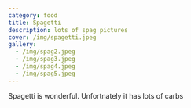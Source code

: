 ```yaml
---
category: food
title: Spagetti
description: lots of spag pictures
cover: /img/spagetti.jpeg
gallery:
  - /img/spag2.jpeg
  - /img/spag3.jpeg
  - /img/spag4.jpeg
  - /img/spag5.jpeg
---
```

Spagetti is wonderful. Unfortnately it has lots of carbs